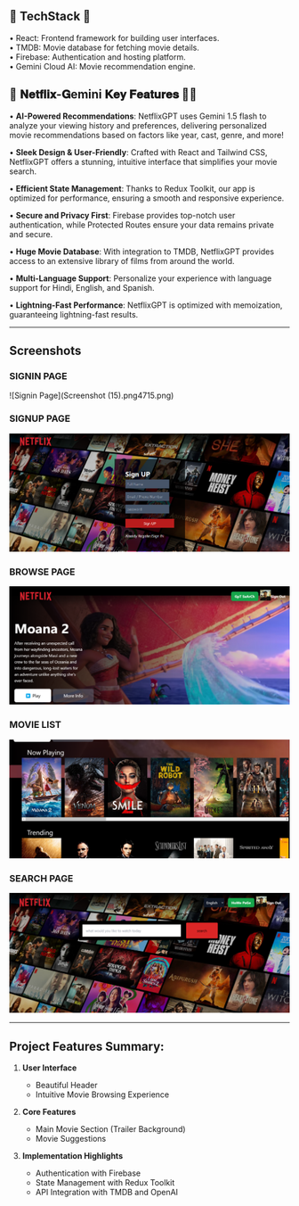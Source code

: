 ## 🚀 TechStack 🚀

• React: Frontend framework for building user interfaces.  
• TMDB: Movie database for fetching movie details.  
• Firebase: Authentication and hosting platform.  
• Gemini Cloud AI: Movie recommendation engine.

## 🚀 𝐍𝐞𝐭𝐟𝐥𝐢𝐱-𝐆emini 𝐊𝐞𝐲 𝐅𝐞𝐚𝐭𝐮𝐫𝐞𝐬 🚀🚀

• **AI-Powered Recommendations**: NetflixGPT uses Gemini 1.5 flash to analyze your viewing history and preferences, delivering personalized movie recommendations based on factors like year, cast, genre, and more!

• **Sleek Design & User-Friendly**: Crafted with React and Tailwind CSS, NetflixGPT offers a stunning, intuitive interface that simplifies your movie search.

• **Efficient State Management**: Thanks to Redux Toolkit, our app is optimized for performance, ensuring a smooth and responsive experience.

• **Secure and Privacy First**: Firebase provides top-notch user authentication, while Protected Routes ensure your data remains private and secure.

• **Huge Movie Database**: With integration to TMDB, NetflixGPT provides access to an extensive library of films from around the world.

• **Multi-Language Support**: Personalize your experience with language support for Hindi, English, and Spanish.

• **Lightning-Fast Performance**: NetflixGPT is optimized with memoization, guaranteeing lightning-fast results.

---

## Screenshots

### SIGNIN PAGE

![Signin Page](Screenshot (15).png4715.png)

### SIGNUP PAGE

![Signup Page](https://github.com/heyayush87/Netflix-GPT/blob/main/Screenshot%202024-11-29%20174737.png?raw=true)

### BROWSE PAGE

![Browse Page](https://github.com/heyayush87/Netflix-GPT/blob/main/Screenshot%202024-11-29%20174841.png?raw=true)

### MOVIE LIST

![Movie List](https://github.com/heyayush87/Netflix-GPT/blob/main/Screenshot%202024-11-29%20174919.png?raw=true)

### SEARCH PAGE

![Search Page](https://github.com/heyayush87/Netflix-GPT/blob/main/Screenshot%202024-11-29%20175008.png?raw=true)

---

## Project Features Summary:

1. **User Interface**

   - Beautiful Header
   - Intuitive Movie Browsing Experience

2. **Core Features**

   - Main Movie Section (Trailer Background)
   - Movie Suggestions

3. **Implementation Highlights**
   - Authentication with Firebase
   - State Management with Redux Toolkit
   - API Integration with TMDB and OpenAI
